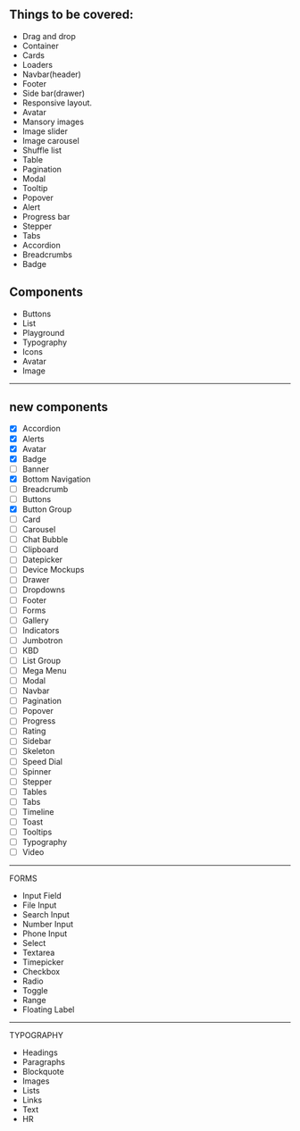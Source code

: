 ## Things to be covered:

- Drag and drop
- Container
- Cards
- Loaders
- Navbar(header)
- Footer
- Side bar(drawer)
- Responsive layout.
- Avatar
- Mansory images
- Image slider
- Image carousel
- Shuffle list
- Table
- Pagination
- Modal
- Tooltip
- Popover
- Alert
- Progress bar
- Stepper
- Tabs
- Accordion
- Breadcrumbs
- Badge

## Components

- Buttons
- List
- Playground
- Typography
- Icons
- Avatar
- Image

---------------------------------------------------
## new components
- [x] Accordion
- [x] Alerts
- [x] Avatar
- [x] Badge
- [ ] Banner
- [x] Bottom Navigation
- [ ] Breadcrumb
- [ ] Buttons
- [x] Button Group
- [ ] Card
- [ ] Carousel
- [ ] Chat Bubble
- [ ] Clipboard
- [ ] Datepicker
- [ ] Device Mockups
- [ ] Drawer
- [ ] Dropdowns
- [ ] Footer
- [ ] Forms
- [ ] Gallery
- [ ] Indicators
- [ ] Jumbotron
- [ ] KBD
- [ ] List Group
- [ ] Mega Menu
- [ ] Modal
- [ ] Navbar
- [ ] Pagination
- [ ] Popover
- [ ] Progress
- [ ] Rating
- [ ] Sidebar
- [ ] Skeleton
- [ ] Speed Dial
- [ ] Spinner
- [ ] Stepper
- [ ] Tables
- [ ] Tabs
- [ ] Timeline
- [ ] Toast
- [ ] Tooltips
- [ ] Typography
- [ ] Video
---------------------------------------------------
FORMS
- Input Field
- File Input
- Search Input
- Number Input
- Phone Input
- Select
- Textarea
- Timepicker
- Checkbox
- Radio
- Toggle
- Range
- Floating Label
----------------------------------------------------
TYPOGRAPHY
- Headings
- Paragraphs
- Blockquote
- Images
- Lists
- Links
- Text
- HR

